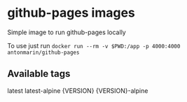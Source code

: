 # github-pages images

Simple image to run github-pages locally

To use just run `docker run --rm -v $PWD:/app -p 4000:4000 antonmarin/github-pages`

## Available tags

latest
latest-alpine
{VERSION}
{VERSION}-alpine
 